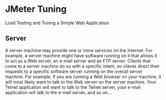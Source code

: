 # JMeter Tuning
Load Testing and Tuning a Simple Web Application

## Server
A server machine may provide one or more services on the Internet. For example, a server machine might have software running on it that allows it to act as a Web server, an e-mail server and an FTP server. Clients that come to a server machine do so with a specific intent, so clients direct their requests to a specific software server running on the overall server machine. For example, if you are running a Web browser on your machine, it will most likely want to talk to the Web server on the server machine. Your Telnet application will want to talk to the Telnet server, your e-mail application will talk to the e-mail server, and so on...


